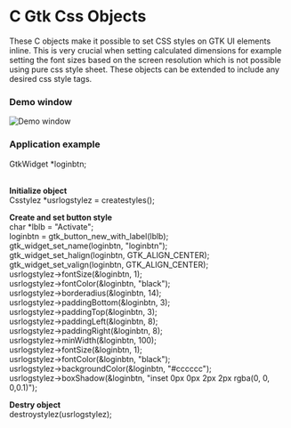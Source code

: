 # C Gtk Css Objects
These C objects make it possible to set CSS styles on GTK UI elements inline. This is very crucial when setting calculated dimensions for example setting the font sizes based on the screen resolution which is not possible using pure css style sheet. These objects can be extended to include any desired css style tags.
<br>


<h3>Demo window</h3>

![Demo window](https://github.com/stvcheche/CGtkcssObjects/blob/main/cgtkcssobjects.png)


<h3>Application example</h3>
GtkWidget *loginbtn;<br><br>
      
**Initialize object**     
Csstylez *usrlogstylez = createstyles();<br>

**Create and set button style**<br>
	char *lblb = "Activate";<br>
	loginbtn = gtk_button_new_with_label(lblb);<br>
	gtk_widget_set_name(loginbtn, "loginbtn");<br>
	gtk_widget_set_halign(loginbtn, GTK_ALIGN_CENTER);<br>
	gtk_widget_set_valign(loginbtn, GTK_ALIGN_CENTER);<br>
	usrlogstylez->fontSize(&loginbtn, 1);<br>
	usrlogstylez->fontColor(&loginbtn, "black");<br>
	usrlogstylez->borderadius(&loginbtn, 14);<br>
	usrlogstylez->paddingBottom(&loginbtn, 3);<br>
	usrlogstylez->paddingTop(&loginbtn, 3);<br>
	usrlogstylez->paddingLeft(&loginbtn, 8);<br>
	usrlogstylez->paddingRight(&loginbtn, 8);<br>
	usrlogstylez->minWidth(&loginbtn, 100);<br>
	usrlogstylez->fontSize(&loginbtn, 1);<br>
	usrlogstylez->fontColor(&loginbtn, "black");<br>
	usrlogstylez->backgroundColor(&loginbtn, "#cccccc");<br>
	usrlogstylez->boxShadow(&loginbtn, "inset 0px 0px 2px 2px rgba(0, 0, 0,0.1)");<br>
  
  **Destry object**<br>
  destroystylez(usrlogstylez);<br>
